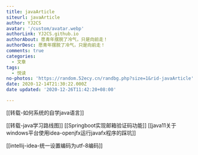 ```yaml
---
title: javaArticle
siteurl: javaArticle
author: YJ2CS
avatar: '/custom/avatar.webp'
authorLink: YJ2CS.github.io
authorAbout: 愿青年摆脱了冷气，只是向前走！
authorDesc: 愿青年摆脱了冷气，只是向前走！
comments: true
categories:
  - 文章
tags:
  - 悦读
no-photos: 'https://random.52ecy.cn/randbg.php?size=1&rid-javaArticle'
date: 2020-12-14T21:30:22.000Z
date updated: '2020-12-26T11:42:20+08:00'

---
```


[[转载-如何系统的自学java语言]]

[[转载-java学习路线图]]
[[Springboot实现邮箱验证码功能]]
[[java11关于windows平台使用idea-openjfx运行javafx程序的踩坑]]

[[intellij-idea-统一设置编码为utf-8编码]]